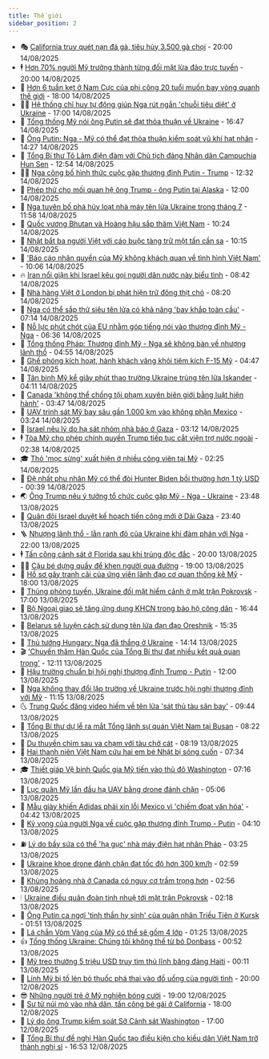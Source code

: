 ```yaml
---
title: Thế giới
sidebar_position: 2
---
```


<!-- vnexpress-the-gioi:START -->
- 🎭 [California truy quét nạn đá gà, tiêu hủy 3.500 gà chọi](https://vnexpress.net/california-truy-quet-nan-da-ga-tieu-huy-3-500-ga-choi-4926864.html) - 20:00 14/08/2025
- 🕴 [Hơn 70% người Mỹ trưởng thành từng đối mặt lừa đảo trực tuyến](https://vnexpress.net/hon-70-nguoi-my-truong-thanh-tung-doi-mat-lua-dao-truc-tuyen-4926751.html) - 20:00 14/08/2025
- 🤭 [Hơn 6 tuần kẹt ở Nam Cực của phi công 20 tuổi muốn bay vòng quanh thế giới](https://vnexpress.net/hon-6-tuan-ket-o-nam-cuc-cua-phi-cong-20-tuoi-muon-bay-vong-quanh-the-gioi-4926768.html) - 18:00 14/08/2025
- 🧑‍💻 [Hệ thống chỉ huy tự động giúp Nga rút ngắn &#39;chuỗi tiêu diệt&#39; ở Ukraine](https://vnexpress.net/he-thong-chi-huy-tu-dong-giup-nga-rut-ngan-chuoi-tieu-diet-o-ukraine-4925566.html) - 17:00 14/08/2025
- 🦏 [Tổng thống Mỹ nói ông Putin sẽ đạt thỏa thuận về Ukraine](https://vnexpress.net/tong-thong-my-noi-ong-putin-se-dat-thoa-thuan-ve-ukraine-4927056.html) - 16:47 14/08/2025
- 🦒 [Ông Putin: Nga - Mỹ có thể đạt thỏa thuận kiểm soát vũ khí hạt nhân](https://vnexpress.net/ong-putin-nga-my-co-the-dat-thoa-thuan-kiem-soat-vu-khi-hat-nhan-4927031.html) - 14:27 14/08/2025
- 🌈 [Tổng Bí thư Tô Lâm điện đàm với Chủ tịch đảng Nhân dân Campuchia Hun Sen](https://vnexpress.net/tong-bi-thu-to-lam-dien-dam-voi-chu-tich-dang-nhan-dan-campuchia-hun-sen-4927027.html) - 12:54 14/08/2025
- 🧑‍🏫 [Nga công bố hình thức cuộc gặp thượng đỉnh Putin - Trump](https://vnexpress.net/nga-cong-bo-hinh-thuc-cuoc-gap-thuong-dinh-putin-trump-4927005.html) - 12:32 14/08/2025
- 🐲 [Phép thử cho mối quan hệ ông Trump - ông Putin tại Alaska](https://vnexpress.net/phep-thu-cho-moi-quan-he-ong-trump-ong-putin-tai-alaska-4926646.html) - 12:00 14/08/2025
- 🦒 [Nga tuyên bố phá hủy loạt nhà máy tên lửa Ukraine trong tháng 7](https://vnexpress.net/nga-tuyen-bo-pha-huy-loat-nha-may-ten-lua-ukraine-trong-thang-7-4926879.html) - 11:58 14/08/2025
- 🐻 [Quốc vương Bhutan và Hoàng hậu sắp thăm Việt Nam](https://vnexpress.net/quoc-vuong-bhutan-va-hoang-hau-sap-tham-viet-nam-4926980.html) - 10:24 14/08/2025
- 🚀 [Nhật bắt ba người Việt với cáo buộc tàng trữ một tấn cần sa](https://vnexpress.net/nhat-bat-ba-nguoi-viet-voi-cao-buoc-tang-tru-mot-tan-can-sa-4926970.html) - 10:15 14/08/2025
- 🥰 [&#39;Báo cáo nhân quyền của Mỹ không khách quan về tình hình Việt Nam&#39;](https://vnexpress.net/bao-cao-nhan-quyen-cua-my-khong-khach-quan-ve-tinh-hinh-viet-nam-4926988.html) - 10:06 14/08/2025
- 🔥 [Iran nổi giận khi Israel kêu gọi người dân nước này biểu tình](https://vnexpress.net/iran-noi-gian-khi-israel-keu-goi-nguoi-dan-nuoc-nay-bieu-tinh-4926863.html) - 08:42 14/08/2025
- 🥳 [Nhà hàng Việt ở London bị phát hiện trữ đông thịt chó](https://vnexpress.net/nha-hang-viet-o-london-bi-phat-hien-tru-dong-thit-cho-4926892.html) - 08:20 14/08/2025
- 💼 [Nga có thể sắp thử siêu tên lửa có khả năng &#39;bay khắp toàn cầu&#39;](https://vnexpress.net/nga-co-the-sap-thu-sieu-ten-lua-co-kha-nang-bay-khap-toan-cau-4926820.html) - 07:14 14/08/2025
- 🤡 [Nỗ lực phút chót của EU nhằm góp tiếng nói vào thượng đỉnh Mỹ - Nga](https://vnexpress.net/no-luc-phut-chot-cua-eu-nham-gop-tieng-noi-vao-thuong-dinh-my-nga-4926631.html) - 06:36 14/08/2025
- 🌁 [Tổng thống Pháp: Thượng đỉnh Mỹ - Nga sẽ không bàn về nhượng lãnh thổ](https://vnexpress.net/tong-thong-phap-thuong-dinh-my-nga-se-khong-ban-ve-nhuong-lanh-tho-4926753.html) - 04:55 14/08/2025
- 🤩 [Ghế phóng kích hoạt, hành khách văng khỏi tiêm kích F-15 Mỹ](https://vnexpress.net/ghe-phong-kich-hoat-hanh-khach-vang-khoi-tiem-kich-f-15-my-4926762.html) - 04:47 14/08/2025
- 🎉 [Tân binh Mỹ kể giây phút thao trường Ukraine trúng tên lửa Iskander](https://vnexpress.net/tan-binh-my-ke-giay-phut-thao-truong-ukraine-trung-ten-lua-iskander-4926489.html) - 04:11 14/08/2025
- 🎉 [Canada &#39;không thể chống tội phạm xuyên biên giới bằng luật hiện hành&#39;](https://vnexpress.net/canada-khong-the-chong-toi-pham-xuyen-bien-gioi-bang-luat-hien-hanh-4926710.html) - 03:47 14/08/2025
- 🌁 [UAV trinh sát Mỹ bay sâu gần 1.000 km vào không phận Mexico](https://vnexpress.net/uav-trinh-sat-my-bay-sau-gan-1-000-km-vao-khong-phan-mexico-4926705.html) - 03:24 14/08/2025
- 🌊 [Israel nêu lý do hạ sát nhóm nhà báo ở Gaza](https://vnexpress.net/israel-neu-ly-do-ha-sat-nhom-nha-bao-o-gaza-4926661.html) - 03:12 14/08/2025
- 🕴 [Tòa Mỹ cho phép chính quyền Trump tiếp tục cắt viện trợ nước ngoài](https://vnexpress.net/toa-my-cho-phep-chinh-quyen-trump-tiep-tuc-cat-vien-tro-nuoc-ngoai-4926624.html) - 02:38 14/08/2025
- 🎓 [Thỏ &#39;mọc sừng&#39; xuất hiện ở nhiều công viên tại Mỹ](https://vnexpress.net/tho-moc-sung-xuat-hien-o-nhieu-cong-vien-tai-my-4926673.html) - 02:25 14/08/2025
- 🦩 [Đệ nhất phu nhân Mỹ có thể đòi Hunter Biden bồi thường hơn 1 tỷ USD](https://vnexpress.net/de-nhat-phu-nhan-my-co-the-doi-hunter-biden-boi-thuong-hon-1-ty-usd-4926623.html) - 00:39 14/08/2025
- 🌏 [Ông Trump nêu ý tưởng tổ chức cuộc gặp Mỹ - Nga - Ukraine](https://vnexpress.net/ong-trump-neu-y-tuong-to-chuc-cuoc-gap-my-nga-ukraine-4926619.html) - 23:48 13/08/2025
- 🌋 [Quân đội Israel duyệt kế hoạch tiến công mới ở Dải Gaza](https://vnexpress.net/quan-doi-israel-duyet-ke-hoach-tien-cong-moi-o-dai-gaza-4926621.html) - 23:40 13/08/2025
- 🪜 [Nhượng lãnh thổ - lằn ranh đỏ của Ukraine khi đàm phán với Nga](https://vnexpress.net/nhuong-lanh-tho-lan-ranh-do-cua-ukraine-khi-dam-phan-voi-nga-4926164.html) - 22:00 13/08/2025
- 🕴 [Tấn công cảnh sát ở Florida sau khi trúng độc đắc](https://vnexpress.net/tan-cong-canh-sat-o-florida-sau-khi-trung-doc-dac-4926315.html) - 20:00 13/08/2025
- 🧑‍🏫 [Cậu bé dựng quầy để khen người qua đường](https://vnexpress.net/cau-be-dung-quay-de-khen-nguoi-qua-duong-4926266.html) - 19:00 13/08/2025
- 🌮 [Hồ sơ gây tranh cãi của ứng viên lãnh đạo cơ quan thống kê Mỹ](https://vnexpress.net/ho-so-gay-tranh-cai-cua-ung-vien-lanh-dao-co-quan-thong-ke-my-4926175.html) - 18:00 13/08/2025
- 🚦 [Thủng phòng tuyến, Ukraine đối mặt hiểm cảnh ở mặt trận Pokrovsk](https://vnexpress.net/thung-phong-tuyen-ukraine-doi-mat-hiem-canh-o-mat-tran-pokrovsk-4926297.html) - 17:00 13/08/2025
- 💫 [Bộ Ngoại giao sẽ tăng ứng dụng KHCN trong bảo hộ công dân](https://vnexpress.net/bo-ngoai-giao-se-tang-ung-dung-khcn-trong-bao-ho-cong-dan-4926518.html) - 16:44 13/08/2025
- 🤡 [Belarus sẽ luyện cách sử dụng tên lửa đạn đạo Oreshnik](https://vnexpress.net/belarus-se-luyen-cach-su-dung-ten-lua-dan-dao-oreshnik-4926582.html) - 15:35 13/08/2025
- 🦣 [Thủ tướng Hungary: Nga đã thắng ở Ukraine](https://vnexpress.net/thu-tuong-hungary-nga-da-thang-o-ukraine-4926573.html) - 14:14 13/08/2025
- 🎬 [&#39;Chuyến thăm Hàn Quốc của Tổng Bí thư đạt nhiều kết quả quan trọng&#39;](https://vnexpress.net/chuyen-tham-han-quoc-cua-tong-bi-thu-dat-nhieu-ket-qua-quan-trong-4926546.html) - 12:11 13/08/2025
- 🎉 [Hậu trường chuẩn bị hội nghị thượng đỉnh Trump - Putin](https://vnexpress.net/hau-truong-chuan-bi-hoi-nghi-thuong-dinh-trump-putin-4926142.html) - 12:00 13/08/2025
- 🎡 [Nga không thay đổi lập trường về Ukraine trước hội nghị thượng đỉnh với Mỹ](https://vnexpress.net/nga-khong-thay-doi-lap-truong-ve-ukraine-truoc-hoi-nghi-thuong-dinh-voi-my-4926539.html) - 11:15 13/08/2025
- 🌜 [Trung Quốc đăng video hiếm về tên lửa &#39;sát thủ tàu sân bay&#39;](https://vnexpress.net/trung-quoc-dang-video-hiem-ve-ten-lua-sat-thu-tau-san-bay-4926424.html) - 09:44 13/08/2025
- 🎡 [Tổng Bí thư dự lễ ra mắt Tổng lãnh sự quán Việt Nam tại Busan](https://vnexpress.net/tong-bi-thu-du-le-ra-mat-tong-lanh-su-quan-viet-nam-tai-busan-4926397.html) - 08:22 13/08/2025
- 🤗 [Du thuyền chìm sau va chạm với tàu chở cát](https://vnexpress.net/du-thuyen-chim-sau-va-cham-voi-tau-cho-cat-4926333.html) - 08:19 13/08/2025
- 🦩 [Hai thanh niên Việt Nam cứu hai em bé Nhật bị sóng cuốn](https://vnexpress.net/hai-thanh-nien-viet-nam-cuu-hai-em-be-nhat-bi-song-cuon-4926401.html) - 07:34 13/08/2025
- 🎓 [Thiết giáp Vệ binh Quốc gia Mỹ tiến vào thủ đô Washington](https://vnexpress.net/thiet-giap-ve-binh-quoc-gia-my-tien-vao-thu-do-washington-4926328.html) - 07:16 13/08/2025
- 🌁 [Lục quân Mỹ lần đầu hạ UAV bằng drone đánh chặn](https://vnexpress.net/luc-quan-my-lan-dau-ha-uav-bang-drone-danh-chan-4926289.html) - 05:06 13/08/2025
- 🤩 [Mẫu giày khiến Adidas phải xin lỗi Mexico vì &#39;chiếm đoạt văn hóa&#39;](https://vnexpress.net/mau-giay-khien-adidas-phai-xin-loi-mexico-vi-chiem-doat-van-hoa-4926177.html) - 04:42 13/08/2025
- 👹 [Kỳ vọng của người Nga về cuộc gặp thượng đỉnh Trump - Putin](https://vnexpress.net/ky-vong-cua-nguoi-nga-ve-cuoc-gap-thuong-dinh-trump-putin-4925881.html) - 04:10 13/08/2025
- ⛽️ [Lý do bầy sứa có thể &#39;hạ gục&#39; nhà máy điện hạt nhân Pháp](https://vnexpress.net/ly-do-bay-sua-co-the-ha-guc-nha-may-dien-hat-nhan-phap-4926176.html) - 03:25 13/08/2025
- 🚀 [Ukraine khoe drone đánh chặn đạt tốc độ hơn 300 km/h](https://vnexpress.net/ukraine-khoe-drone-danh-chan-dat-toc-do-hon-300-km-h-4925836.html) - 02:59 13/08/2025
- 🎡 [Khủng hoảng nhà ở Canada có nguy cơ trầm trọng hơn](https://vnexpress.net/khung-hoang-nha-o-canada-co-nguy-co-tram-trong-hon-4926184.html) - 02:56 13/08/2025
- 🕯 [Ukraine điều quân đoàn tinh nhuệ tới mặt trận Pokrovsk](https://vnexpress.net/ukraine-dieu-quan-doan-tinh-nhue-toi-mat-tran-pokrovsk-4926165.html) - 02:18 13/08/2025
- 🐻 [Ông Putin ca ngợi &#39;tinh thần hy sinh&#39; của quân nhân Triều Tiên ở Kursk](https://vnexpress.net/ong-putin-ca-ngoi-tinh-than-hy-sinh-cua-quan-nhan-trieu-tien-o-kursk-4926147.html) - 01:51 13/08/2025
- 🚦 [Lá chắn Vòm Vàng của Mỹ có thể sẽ gồm 4 lớp](https://vnexpress.net/la-chan-vom-vang-cua-my-co-the-se-gom-4-lop-4926146.html) - 01:25 13/08/2025
- 👍 [Tổng thống Ukraine: Chúng tôi không thể từ bỏ Donbass](https://vnexpress.net/tong-thong-ukraine-chung-toi-khong-the-tu-bo-donbass-4926130.html) - 00:52 13/08/2025
- 🚀 [Mỹ treo thưởng 5 triệu USD truy tìm thủ lĩnh băng đảng Haiti](https://vnexpress.net/my-treo-thuong-5-trieu-usd-truy-tim-thu-linh-bang-dang-haiti-4926131.html) - 00:11 13/08/2025
- 🌮 [Lính Mỹ bị tố lén bỏ thuốc phá thai vào đồ uống của người tình](https://vnexpress.net/linh-my-bi-to-len-bo-thuoc-pha-thai-vao-do-uong-cua-nguoi-tinh-4925928.html) - 20:00 12/08/2025
- 😎 [Những người trẻ ở Mỹ nghiện bóng cười](https://vnexpress.net/nhung-nguoi-tre-o-my-nghien-bong-cuoi-4925531.html) - 19:00 12/08/2025
- 🐲 [Sư tử núi mò vào nhà dân, tấn công bé gái ở California](https://vnexpress.net/su-tu-nui-mo-vao-nha-dan-tan-cong-be-gai-o-california-4925817.html) - 18:00 12/08/2025
- 💫 [Lý do ông Trump kiểm soát Sở Cảnh sát Washington](https://vnexpress.net/ly-do-ong-trump-kiem-soat-so-canh-sat-washington-4925682.html) - 17:00 12/08/2025
- 👀 [Tổng Bí thư đề nghị Hàn Quốc tạo điều kiện cho kiều dân Việt Nam trở thành nghị sĩ](https://vnexpress.net/tong-bi-thu-de-nghi-han-quoc-tao-dieu-kien-cho-kieu-dan-viet-nam-tro-thanh-nghi-si-4926112.html) - 16:53 12/08/2025<!-- vnexpress-the-gioi:END -->